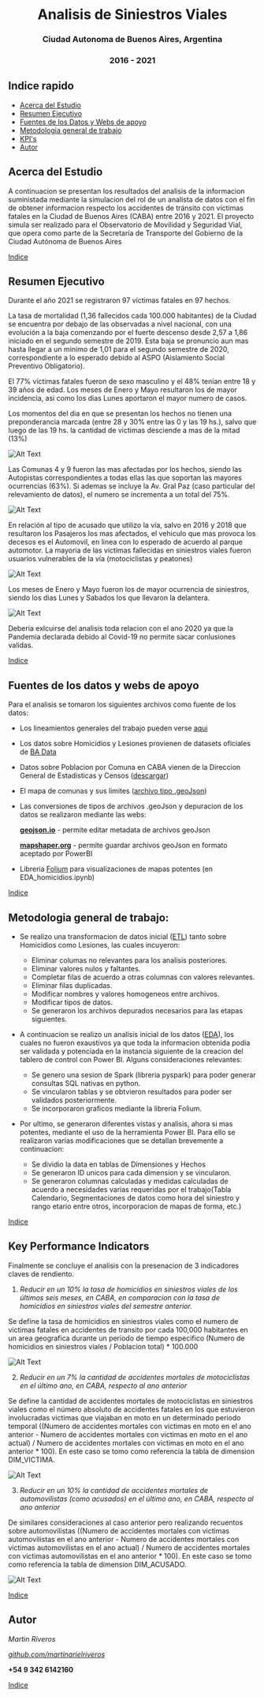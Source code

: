 # <center> Analisis de Siniestros Viales</center>
### <center>Ciudad Autonoma de Buenos Aires, Argentina</center>
### <center>2016 - 2021</center>

## Indice rapido
- [Acerca del Estudio](#acerca-del-estudio)
- [Resumen Ejecutivo](#resumen-ejecutivo)
- [Fuentes de los Datos y Webs de apoyo](#fuentes-de-los-datos-y-webs-de-apoyo)
- [Metodologia general de trabajo](#metodologia-general-de-trabajo)
- [KPI's](#key-performance-indicators)
- [Autor](#autor)


## Acerca del Estudio

A continuacion se presentan los resultados del analisis de la informacion suministada mediante la simulacion del rol de un analista de datos con el fin de obtener informacion respecto los accidentes de tránsito con víctimas fatales en la Ciudad de Buenos Aires (CABA) entre 2016 y 2021. El proyecto simula ser realizado para el Observatorio de Movilidad y Seguridad Vial, que opera como parte de la Secretaría de Transporte del Gobierno de la Ciudad Autónoma de Buenos Aires

[Indice](#indice-rapido)

## Resumen Ejecutivo

Durante el año 2021 se registraron 97 víctimas fatales en 97 hechos.

La tasa de mortalidad (1,36 fallecidos cada 100.000 habitantes) de la Ciudad se encuentra por debajo de las observadas a nivel nacional, con una evolución a la baja comenzando por el fuerte descenso desde 2,57 a 1,86 iniciado en el segundo semestre de 2019. Esta baja se pronuncio aun mas hasta llegar a un minimo de 1,01 para el segundo semestre de 2020, correspondiente a lo esperado debido al ASPO (Aislamiento Social Preventivo Obligatorio).

El 77% víctimas fatales fueron de sexo masculino y el 48% tenían entre 18 y 39 años de edad. Los meses de Enero y Mayo resultaron los de mayor incidencia, asi como los dias Lunes aportaron el mayor numero de casos.

Los momentos del dia en que se presentan los hechos no tienen una preponderancia marcada (entre 28 y 30% entre las 0 y las 19 hs.), salvo que luego de las 19 hs. la cantidad de victimas desciende a mas de la mitad (13%)

![Alt Text](images/Captura5.png)

Las Comunas 4 y 9 fueron las mas afectadas por los hechos, siendo las Autopistas correspondientes a todas ellas las que soportan las mayores ocurrencias (63%). Si ademas se incluye la Av. Gral Paz (caso particular del relevamiento de datos), el numero se incrementa a un total del 75%.

![Alt Text](images/Captura3.png)

En relación al tipo de acusado que utilizo la vía, salvo en 2016 y 2018 que resultaron los Pasajeros los mas afectados, el vehiculo que mas provoca los decesos es el Automovil, en linea con lo esperado de acuerdo al parque automotor. La mayoria de las victimas fallecidas en siniestros viales fueron usuarios vulnerables de la vía (motociclistas y peatones)

![Alt Text](images/Captura2.png)

Los meses de Enero y Mayo fueron los de mayor ocurrencia de siniestros, siendo los dias Lunes y Sabados los que llevaron la delantera.

![Alt Text](images/Captura1.png)

Deberia exlcuirse del analisis toda relacion con el ano 2020 ya que la Pandemia declarada debido al Covid-19 no permite sacar conlusiones validas.

[Indice](#indice-rapido)

## Fuentes de los datos y webs de apoyo

Para el analisis se tomaron los siguientes archivos como fuente de los datos:

- Los lineamientos generales del trabajo pueden verse [aqui](https://github.com/soyHenry/PI_DA/tree/Full_Time)
- Los datos sobre Homicidios y Lesiones provienen de datasets oficiales de [BA Data](https://cdn.buenosaires.gob.ar/datosabiertos/datasets/transporte-y-obras-publicas/victimas-siniestros-viales/homicidios.xlsx)
- Datos sobre Poblacion por Comuna en CABA vienen de la Direccion General de Estadisticas y Censos ([descargar](https://www.estadisticaciudad.gob.ar/eyc/wp-content/uploads/2018/03/PBP_CO1025.xls))
- El mapa de comunas y sus limites ([archivo tipo .geoJson](https://cdn.buenosaires.gob.ar/datosabiertos/datasets/ministerio-de-educacion/comunas/comunas.geojson))
- Las conversiones de tipos de archivos .geoJson y depuracion de los datos se realizaron mediante las webs:

    **[geojson.io](https://geojson.io/)** - permite editar metadata de archivos geoJson
    
    **[mapshaper.org](https://mapshaper.org/)** - permite guardar archivos geoJson en formato aceptado por PowerBI

- Libreria [Folium](https://python-visualization.github.io/folium/latest/#) para visualizaciones de mapas potentes (en EDA_homicidios.ipynb)

[Indice](#indice-rapido)

## Metodologia general de trabajo:

- Se realizo una transformacion de datos inicial ([ETL](https://github.com/martinarielriveros/PI_DA/blob/main/data/ETL_homicidios.ipynb)) tanto sobre Homicidios como Lesiones, las cuales incuyeron:
    * Eliminar columas no relevantes para los analisis posteriores.
    * Eliminar valores nulos y faltantes.
    * Completar filas de acuerdo a otras columnas con valores relevantes.
    * Eliminar filas duplicadas.
    * Modificar nombres y valores homogeneos entre archivos.
    * Modificar tipos de datos.
    * Se generaron los archivos depurados necesarios para las etapas siguientes.

- A continuacion se realizo un analisis inicial de los datos ([EDA](https://github.com/martinarielriveros/PI_DA/blob/main/data/EDA_homicidios.ipynb)), los cuales no fueron exaustivos ya que toda la informacion obtenida podia ser validada y potenciada en la instancia siguiente de la creacion del tablero de control con Power BI. Alguns consideraciones relevantes:

    * Se genero una sesion de Spark (libreria pyspark) para poder generar consultas SQL nativas en python.
    * Se vincularon tablas y se obtvieron resultados para poder ser validados posteriormente.
    * Se incorporaron graficos mediante la libreria Folium.

- Por ultimo, se generaron diferentes vistas y analisis, ahora si mas potentes, mediante el uso de la herramienta Power BI. Para ello se realizaron varias modificaciones que se detallan brevemente a continuacion:

    * Se dividio la data en tablas de Dimensiones y Hechos
    * Se generaron ID unicos para cada dimension y se vincularon.
    * Se generaron columnas calculadas y medidas calculadas de acuerdo a necesidades varias requeridas por el trabajo(Tabla Calendario, Segmentaciones de datos como hora del siniestro y rango etario entre otros, incorporacion de mapas de forma, etc.)

[Indice](#indice-rapido)

## Key Performance Indicators

Finalmente se concluye el analisis con la presenacion de 3 indicadores claves de rendiento.

1) *Reducir en un 10% la tasa de homicidios en siniestros viales de los últimos seis meses, en CABA, en comparacion con la tasa de homicidios en siniestros viales del semestre anterior.*

Se define la tasa de homicidios en siniestros viales como el numero de victimas fatales en accidentes de transito por cada 100,000 habitantes en un area geografica durante un periodo de tiempo especifico (Numero de homicidios en siniestros viales / Poblacion total) * 100.000

![Alt Text](images/Captura8.png)

2) *Reducir en un 7% la cantidad de accidentes mortales de motociclistas en el último ano, en CABA, respecto al ano anterior*

Se define la cantidad de accidentes mortales de motociclistas en siniestros viales como el número absoluto de accidentes fatales en los que estuvieron involucradas victimas que viajaban en moto en un determinado periodo temporal ((Numero de accidentes mortales con victimas en moto en el ano anterior - Numero de accidentes mortales con victimas en moto en el ano actual) / Numero de accidentes mortales con victimas en moto en el ano anterior * 100). En este caso se tomo como referencia la tabla de dimension DIM_VICTIMA.

![Alt Text](images/Captura6.png)

3) *Reducir en un 10% la cantidad de accidentes mortales de automovilistas (como acusados) en el último ano, en CABA, respecto al ano anterior*

De similares consideraciones al caso anterior pero realizando recuentos sobre automovilistas ((Numero de accidentes mortales con victimas automovilistas en el ano anterior - Numero de accidentes mortales con victimas automovilistas en el ano actual) / Numero de accidentes mortales con victimas automovilistas en el ano anterior * 100). En este caso se tomo como referencia la tabla de dimension DIM_ACUSADO.

![Alt Text](images/Captura7.png)

[Indice](#indice-rapido)

## Autor

*Martin Riveros*

[*github.com/martinarielriveros*](https://github.com/martinarielriveros)

**+54 9 342 6142160**

[Indice](#indice-rapido)